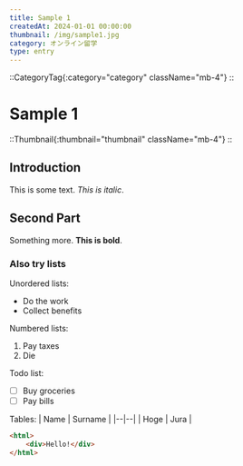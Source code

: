 ```yaml
---
title: Sample 1
createdAt: 2024-01-01 00:00:00
thumbnail: /img/sample1.jpg
category: オンライン留学
type: entry
---
```


::CategoryTag{:category="category" className="mb-4"}
::

# Sample 1

::Thumbnail{:thumbnail="thumbnail" className="mb-4"}
::

## Introduction
This is some text. *This is italic*.

## Second Part
Something more. **This is bold**.

### Also try lists
Unordered lists:
 - Do the work
 - Collect benefits

Numbered lists:

 1. Pay taxes
 2. Die

Todo list:
 - [ ] Buy groceries
 - [ ] Pay bills

Tables:
| Name | Surname |
|--|--|
| Hoge | Jura |

```html
<html>
	<div>Hello!</div>
</html>
```